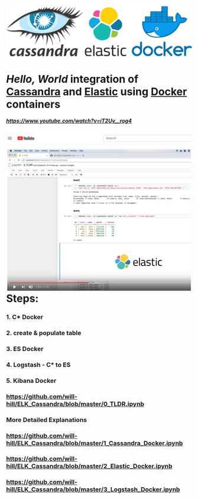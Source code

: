 <img src='imgs/cassandra_elastic_docker.png' width='850' />




# <i>Hello, World</i> integration of <u>Cassandra</u> and <u>Elastic</u> using <u>Docker</u> containers
##### https://www.youtube.com/watch?v=iT2Uv__rog4
### <a target="_blank" href='https://www.youtube.com/watch?v=iT2Uv__rog4'><img style='float:left;width:500px;'  src='imgs/youtube.png'/></a>
&nbsp;    
&nbsp;  
&nbsp;  
&nbsp;  
&nbsp;  
&nbsp;  
&nbsp;  
&nbsp;  
&nbsp;  
&nbsp;  
&nbsp;  
&nbsp;  
&nbsp;  
&nbsp;  
&nbsp;  
&nbsp;  
&nbsp;  
&nbsp;  
&nbsp;  
&nbsp;  
&nbsp;  
&nbsp;  
&nbsp;  
# Steps:
### 1. C* Docker
### 2. create & populate table
### 3. ES Docker
### 4. Logstash - C* to ES
### 5. Kibana Docker

### https://github.com/will-hill/ELK_Cassandra/blob/master/0_TLDR.ipynb
    
    
### More Detailed Explanations

### https://github.com/will-hill/ELK_Cassandra/blob/master/1_Cassandra_Docker.ipynb
### https://github.com/will-hill/ELK_Cassandra/blob/master/2_Elastic_Docker.ipynb
### https://github.com/will-hill/ELK_Cassandra/blob/master/3_Logstash_Docker.ipynb


